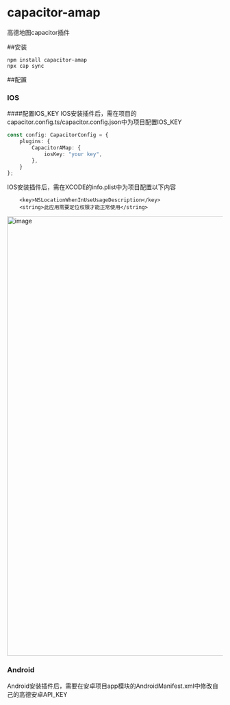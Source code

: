 # capacitor-amap
 高德地图capacitor插件

##安装
```shell
npm install capacitor-amap
npx cap sync
```
##配置
### IOS
####配置IOS_KEY
IOS安装插件后，需在项目的capacitor.config.ts/capacitor.config.json中为项目配置IOS_KEY
```typescript
const config: CapacitorConfig = {
    plugins: {
        CapacitorAMap: {
            iosKey: "your key",
        },
    }
};
```

IOS安装插件后，需在XCODE的info.plist中为项目配置以下内容
```
    <key>NSLocationWhenInUseUsageDescription</key>
    <string>此应用需要定位权限才能正常使用</string>
```
<img width="1026" alt="image" src="https://user-images.githubusercontent.com/23025255/161018082-6904e5b1-e5e8-4621-bed1-772c7f1d5fbf.png">

### Android
Android安装插件后，需要在安卓项目app模块的AndroidManifest.xml中修改自己的高德安卓API_KEY

